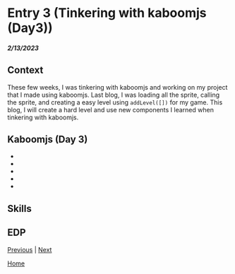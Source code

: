 # Entry 3 (Tinkering with kaboomjs (Day3))
##### 2/13/2023

## Context 
These few weeks, I was tinkering with kaboomjs and working on my project that I made using kaboomjs. Last blog, I was loading all the sprite, calling the sprite, and creating a easy level using `addLevel([])` for my game. This blog, I will create a hard level and use new components I learned when tinkering with kaboomjs. 

## Kaboomjs (Day 3)
* 
* 
* 
* 
* 



## Skills 

## EDP



[Previous](entry02.md) | [Next](entry04.md)

[Home](../README.md)
